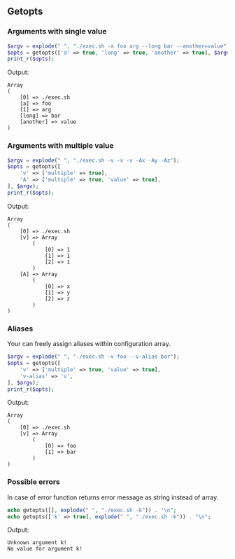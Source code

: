 ## Getopts

### Arguments with single value

```php
$argv = explode(" ", "./exec.sh -a foo arg --long bar --another=value");
$opts = getopts(['a' => true, 'long' => true, 'another' => true], $argv);
print_r($opts);
```

Output:

```
Array
(
    [0] => ./exec.sh
    [a] => foo
    [1] => arg
    [long] => bar
    [another] => value
)
```

### Arguments with multiple value

```php
$argv = explode(" ", "./exec.sh -v -v -v -Ax -Ay -Az");
$opts = getopts([
    'v' => ['multiple' => true],
    'A' => ['multiple' => true, 'value' => true],
], $argv);
print_r($opts);
```

Output:

```
Array
(
    [0] => ./exec.sh
    [v] => Array
        (
            [0] => 1
            [1] => 1
            [2] => 1
        )
    [A] => Array
        (
            [0] => x
            [1] => y
            [2] => z
        )
)
```

### Aliases

Your can freely assign aliases within configuration array.

```php
$argv = explode(" ", "./exec.sh -v foo --v-alias bar");
$opts = getopts([
    'v' => ['multiple' => true, 'value' => true],
    'v-alias' => 'v',
], $argv);
print_r($opts);
```

Output:

```
Array
(
    [0] => ./exec.sh
    [v] => Array
        (
            [0] => foo
            [1] => bar
        )
)
```

### Possible errors

In case of error function returns error message as string instead of array.

```php
echo getopts([], explode(" ", "./exec.sh -k")) . "\n";
echo getopts(['k' => true], explode(" ", "./exec.sh -k")) . "\n";
```

Output:

```
Unknown argument k!
No value for argument k!
```
